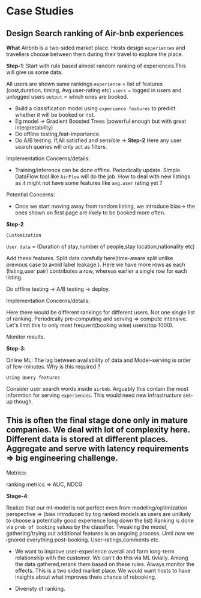 # Case Studies

## Design Search ranking of Air-bnb experiences

**What**
Airbnb is a two-sided market place. Hosts design `experiences` and travellers choose between them during their travel to explore the place.

**Step-1**:
Start with rule based almost random ranking of experiences.This will give us some data.

All users are shown same rankings
`experience` = list of features (cost,duration, timing, Avg.user-rating etc)
`users` = logged in users and unlogged users
`output` = which ones are booked.

- Build a classification model using `experience features` to predict whether it will be booked or not.
- Eg model -> Gradient Boosted Trees (powerful enough but with great interpretability)
- Do offline testing,feat-importance. 
- Do A/B testing. If,All satisfied and sensible -> **Step-2**
Here any user search queries will only act as filters.


Implementation Concerns/details:
- Training/inference can be done offline. Periodically update. Simple DataFlow tool like `AirFlow` will do the job.
How to deal with new listings as it might not have some features like `avg.user` rating yet ?

Potential Concerns:
- Once we start moving away from random listing, we introduce bias-> the ones shown on first page are likely to be booked more often.

**Step-2**

`Customization`

`User data` = (Duration of stay,number of people,stay location,nationality etc)

Add these features. Split data carefully here(time-aware split unlike previous case to avoid label leakage.). Here we have more rows as each (listing,user pair) contributes
a row, whereas earlier a single row for each listing.

Do offline testing -> A/B testing -> deploy.

Implementation Concerns/details:

Here there would be different rankings for different users. Not one single list of ranking. Periodically pre-computing and serving => compute intensive. Let's limit this to only
most frequent(booking wise) users(top 1000).

Monitor results.

**Step-3**:

Online ML: The lag between availability of data and Model-serving is order of few-minutes. Why is this required ?

`Using Query features`

Consider user search words inside `airbnb`. Arguably this contain the most informtion for serving `experiences`. This would need new infrastructure set-up though.

This is often the final stage done only in mature companies. We deal with lot of complexity here. Different data is stored at different places. Aggregate and serve with 
latency requirements => big engineering challenge.
------------
Metrics:

ranking metrics => AUC, NDCG

**Stage-4**:

Realize that our ml-model is not perfect even from modeling/optimization perspective => (bias introduced by tog ranked models as users are unlikely to choose a potentially good experience long down the list)
Ranking is done via `prob of booking` values by the classifier. Tweaking the model, gathering/trying out additional features is an ongoing process. 
Until now we ignored everything post-booking. User-ratings,comments etc. 

- We want to improve user-experience overall and form long-term relationship with the customer. We can't do this via ML tivially.
Among the data gathered,rerank them based on these rules. Always monitor the effects. This is a two sided market place. We would want hosts to have insights about what improves there chance of rebooking.

- Diveristy of ranking.













